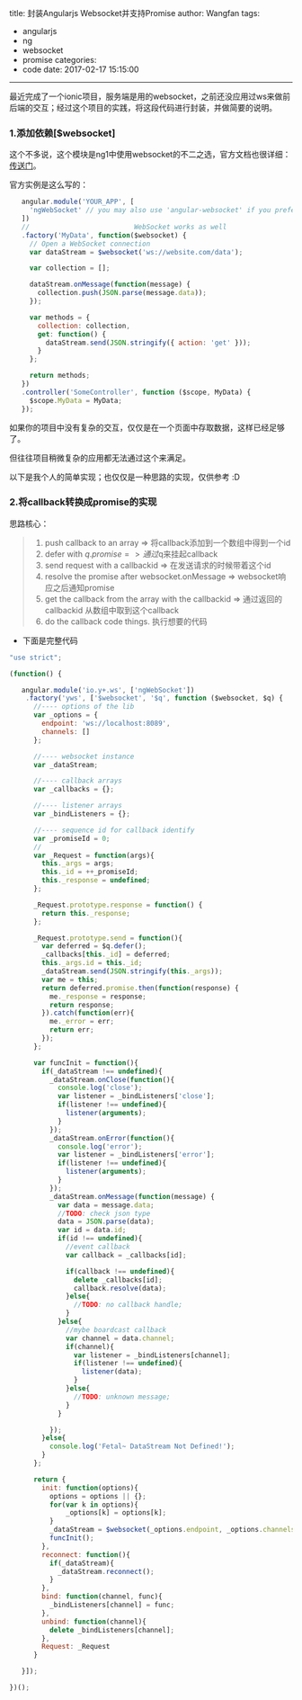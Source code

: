 title: 封装Angularjs Websocket并支持Promise
author: Wangfan
tags:
  - angularjs
  - ng
  - websocket
  - promise
categories:
  - code
date: 2017-02-17 15:15:00
---
最近完成了一个ionic项目，服务端是用的websocket，之前还没应用过ws来做前后端的交互；经过这个项目的实践，将这段代码进行封装，并做简要的说明。

### 1.添加依赖[$websocket]

 这个不多说，这个模块是ng1中使用websocket的不二之选，官方文档也很详细：[传送门](https://github.com/gdi2290/angular-websocket)。
 
 官方实例是这么写的：
 
 ```JAVASCRIPT
    angular.module('YOUR_APP', [
      'ngWebSocket' // you may also use 'angular-websocket' if you prefer
    ])
    //                          WebSocket works as well
    .factory('MyData', function($websocket) {
      // Open a WebSocket connection
      var dataStream = $websocket('ws://website.com/data');

      var collection = [];

      dataStream.onMessage(function(message) {
        collection.push(JSON.parse(message.data));
      });

      var methods = {
        collection: collection,
        get: function() {
          dataStream.send(JSON.stringify({ action: 'get' }));
        }
      };

      return methods;
    })
    .controller('SomeController', function ($scope, MyData) {
      $scope.MyData = MyData;
    });

 ```
   如果你的项目中没有复杂的交互，仅仅是在一个页面中存取数据，这样已经足够了。
 
   但往往项目稍微复杂的应用都无法通过这个来满足。
 
   以下是我个人的简单实现；也仅仅是一种思路的实现，仅供参考 :D
<!-- more -->
### 2.将callback转换成promise的实现
 
  思路核心：
  
>  1. push callback to an array => 
   将callback添加到一个数组中得到一个id    
>  2. defer with $q.promise => 
   通过$q来挂起callback    
>  3. send request with a callbackid => 
   在发送请求的时候带着这个id   
>  4. resolve the promise after websocket.onMessage => 
   websocket响应之后通知promise    
>  5. get the callback from the array with the callbackid => 
   通过返回的callbackid 从数组中取到这个callback    
>  6. do the callback code things. 
   执行想要的代码
    

- 下面是完整代码

```JAVASCRIPT
"use strict";

(function() {

   angular.module('io.y+.ws', ['ngWebSocket'])
    .factory('yws', ['$websocket', '$q', function ($websocket, $q) {
      //---- options of the lib
      var _options = {
        endpoint: 'ws://localhost:8089',
        channels: []
      };

      //---- websocket instance
      var _dataStream;

      //---- callback arrays
      var _callbacks = {};

      //---- listener arrays
      var _bindListeners = {};

      //---- sequence id for callback identify
      var _promiseId = 0;
      //
      var _Request = function(args){
        this._args = args;
        this._id = ++_promiseId;
        this._response = undefined;
      };

      _Request.prototype.response = function() {
        return this._response;
      };

      _Request.prototype.send = function(){
        var deferred = $q.defer();
        _callbacks[this._id] = deferred;
        this._args.id = this._id;
        _dataStream.send(JSON.stringify(this._args));
        var me = this;
        return deferred.promise.then(function(response) {
          me._response = response;
          return response;
        }).catch(function(err){
          me._error = err;
          return err;
        });
      };

      var funcInit = function(){
        if(_dataStream !== undefined){
          _dataStream.onClose(function(){
            console.log('close');
            var listener = _bindListeners['close'];
            if(listener !== undefined){
              listener(arguments);
            }
          });
          _dataStream.onError(function(){
            console.log('error');
            var listener = _bindListeners['error'];
            if(listener !== undefined){
              listener(arguments);
            }
          });
          _dataStream.onMessage(function(message) {
            var data = message.data;
            //TODO: check json type
            data = JSON.parse(data);
            var id = data.id;
            if(id !== undefined){
              //event callback
              var callback = _callbacks[id];

              if(callback !== undefined){
                delete _callbacks[id];
                callback.resolve(data);
              }else{
                //TODO: no callback handle;
              }
            }else{
              //mybe boardcast callback
              var channel = data.channel;
              if(channel){
                var listener = _bindListeners[channel];
                if(listener !== undefined){
                  listener(data);
                }
              }else{
                //TODO: unknown message;
              }
            }

          });
        }else{
          console.log('Fetal~ DataStream Not Defined!');
        }
      };

      return {
        init: function(options){
          options = options || {};
          for(var k in options){
              _options[k] = options[k];
          }
          _dataStream = $websocket(_options.endpoint, _options.channels);
          funcInit();
        },
        reconnect: function(){
          if(_dataStream){
            _dataStream.reconnect();
          }
        },
        bind: function(channel, func){
          _bindListeners[channel] = func;
        },
        unbind: function(channel){
          delete _bindListeners[channel];
        },
        Request: _Request
      }

   }]);

})();
```

